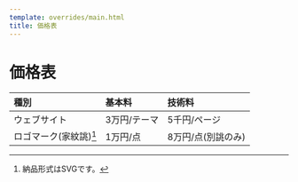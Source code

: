 ```yaml
---
template: overrides/main.html
title: 価格表
---
```

# 価格表

| 種別                   | 基本料       | 技術料             |
| :--------------------- | :----------- | :----------------- |
| ウェブサイト           | 3万円/テーマ | 5千円/ページ       |
| ロゴマーク(家紋誂)[^1] | 1万円/点     | 8万円/点(別誂のみ) |

[^1]: 納品形式はSVGです。

